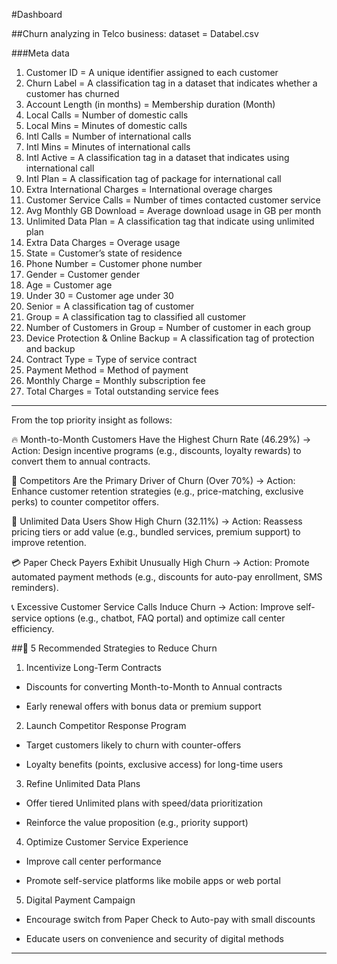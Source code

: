 #Dashboard

##Churn analyzing in Telco business: dataset = Databel.csv

###Meta data
1. Customer ID = A unique identifier assigned to each customer
2. Churn Label = A classification tag in a dataset that indicates whether a customer has churned
3. Account Length (in months) = Membership duration (Month)
4. Local Calls = Number of domestic calls
5. Local Mins = Minutes of domestic calls
6. Intl Calls = Number of international calls
7. Intl Mins = Minutes of international calls
8. Intl Active = A classification tag in a dataset that indicates using international call
9. Intl Plan = A classification tag of package for international call
10. Extra International Charges = International overage charges
11. Customer Service Calls = Number of times contacted customer service
12. Avg Monthly GB Download = Average download usage in GB per month
13. Unlimited Data Plan = A classification tag that indicate using unlimited plan
14. Extra Data Charges = Overage usage
15. State = Customer’s state of residence
16. Phone Number = Customer phone number
17. Gender = Customer gender
18. Age = Customer age
19. Under 30 = Customer age under 30
20. Senior =  A classification tag of customer
21. Group = A classification tag to classified all customer
22. Number of Customers in Group = Number of customer in each group
23. Device Protection & Online Backup = A classification tag of protection and backup
24. Contract Type = Type of service contract
25. Payment Method = Method of payment
26. Monthly Charge = Monthly subscription fee
27. Total Charges = Total outstanding service fees

***
From the top priority insight as follows:

🔥 Month-to-Month Customers Have the Highest Churn Rate (46.29%)
→ Action: Design incentive programs (e.g., discounts, loyalty rewards) to convert them to annual contracts.

🧊 Competitors Are the Primary Driver of Churn (Over 70%)
→ Action: Enhance customer retention strategies (e.g., price-matching, exclusive perks) to counter competitor offers.

📶 Unlimited Data Users Show High Churn (32.11%)
→ Action: Reassess pricing tiers or add value (e.g., bundled services, premium support) to improve retention.

💳 Paper Check Payers Exhibit Unusually High Churn
→ Action: Promote automated payment methods (e.g., discounts for auto-pay enrollment, SMS reminders).

📞 Excessive Customer Service Calls Induce Churn
→ Action: Improve self-service options (e.g., chatbot, FAQ portal) and optimize call center efficiency.

##🚀 5 Recommended Strategies to Reduce Churn

1. Incentivize Long-Term Contracts

- Discounts for converting Month-to-Month to Annual contracts

- Early renewal offers with bonus data or premium support

2. Launch Competitor Response Program

- Target customers likely to churn with counter-offers

- Loyalty benefits (points, exclusive access) for long-time users

3. Refine Unlimited Data Plans

- Offer tiered Unlimited plans with speed/data prioritization

- Reinforce the value proposition (e.g., priority support)

4. Optimize Customer Service Experience

- Improve call center performance

- Promote self-service platforms like mobile apps or web portal

5. Digital Payment Campaign

- Encourage switch from Paper Check to Auto-pay with small discounts

- Educate users on convenience and security of digital methods

***
